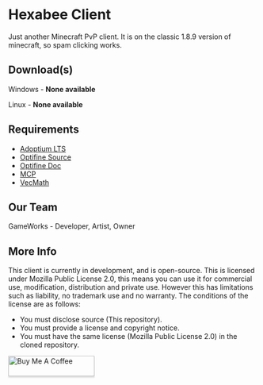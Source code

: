 # Hexabee Client

Just another Minecraft PvP client. It is on the classic 1.8.9 version of minecraft, so spam clicking works.

## Download(s)

Windows - **None available**

Linux - **None available**

## Requirements

- [Adoptium LTS](https://adoptium.net/temurin/releases)
- [Optifine Source](https://optifinesource.co.uk/)
- [Optifine Doc](https://github.com/sp614x/optifine/tree/master/OptiFineDoc/doc)
- [MCP](http://www.modcoderpack.com)
- [VecMath](http://www.java2s.com/Code/Jar/v/Downloadvecmathjar.htm)

## Our Team

GameWorks - Developer, Artist, Owner

## More Info

This client is currently in development, and is open-source. This is licensed under Mozilla Public License 2.0, this means you can use it for commercial use, modification, distribution and private use. However this has limitations such as liability, no trademark use and no warranty. The conditions of the license are as follows:
- You must disclose source (This repository).
- You must provide a license and copyright notice.
- You must have the same license (Mozilla Public License 2.0) in the cloned repository.

<a href="https://www.buymeacoffee.com/gameworkys" target="_blank"><img src="https://www.buymeacoffee.com/assets/img/custom_images/orange_img.png" alt="Buy Me A Coffee" style="height: 41px !important;width: 174px !important;box-shadow: 0px 3px 2px 0px rgba(190, 190, 190, 0.5) !important;-webkit-box-shadow: 0px 3px 2px 0px rgba(190, 190, 190, 0.5) !important;" ></a>
